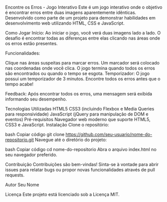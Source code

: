 Encontre os Erros - Jogo Interativo
Este é um jogo interativo onde o objetivo é encontrar erros entre duas imagens aparentemente idênticas. Desenvolvido como parte de um projeto para demonstrar habilidades em desenvolvimento web utilizando HTML, CSS e JavaScript.


Como Jogar
Início: Ao iniciar o jogo, você verá duas imagens lado a lado. O desafio é encontrar todas as diferenças entre elas clicando nas áreas onde os erros estão presentes.

Funcionalidades:

Clique nas áreas suspeitas para marcar erros.
Um marcador será colocado nas coordenadas onde você clica.
O jogo termina quando todos os erros são encontrados ou quando o tempo se esgota.
Temporizador: O jogo possui um temporizador de 3 minutos. Encontre todos os erros antes que o tempo acabe!

Feedback: Após encontrar todos os erros, uma mensagem será exibida informando seu desempenho.

Tecnologias Utilizadas
HTML5
CSS3 (incluindo Flexbox e Media Queries para responsividade)
JavaScript (jQuery para manipulação de DOM e eventos)
Pré-requisitos
Navegador web moderno que suporte HTML5, CSS3 e JavaScript.
Instalação
Clone o repositório:

bash
Copiar código
git clone https://github.com/seu-usuario/nome-do-repositorio.git
Navegue até o diretório do projeto:

bash
Copiar código
cd nome-do-repositorio
Abra o arquivo index.html no seu navegador preferido.

Contribuição
Contribuições são bem-vindas! Sinta-se à vontade para abrir issues para relatar bugs ou propor novas funcionalidades através de pull requests.

Autor
Seu Nome

Licença
Este projeto está licenciado sob a Licença MIT.

